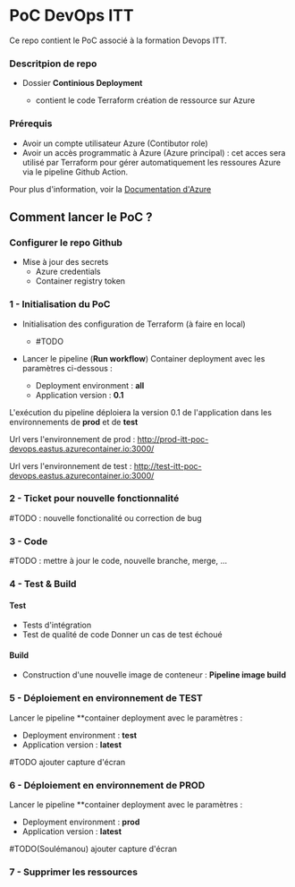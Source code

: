 # PoC DevOps ITT
Ce repo contient le PoC associé à la formation Devops ITT.

### Descritpion de repo

- Dossier **Continious Deployment**

    - contient le code Terraform création de ressource sur Azure 

### Prérequis
- Avoir un compte utilisateur Azure (Contibutor role)
- Avoir un accès programmatic à Azure (Azure principal) : cet acces sera utilisé par Terraform pour gérer automatiquement les ressoures Azure via le pipeline Github Action.

Pour plus d'information, voir la [Documentation d'Azure](https://learn.microsoft.com/en-us/azure/developer/terraform/authenticate-to-azure?tabs=bash#create-a-service-principal) 
## Comment lancer le PoC ?

### Configurer le repo Github

- Mise à jour des secrets
    * Azure credentials
    * Container registry token

### 1 - Initialisation du PoC
- Initialisation des configuration de Terraform (à faire en local)
    - #TODO

- Lancer le pipeline (**Run workflow**) Container deployment avec les paramètres ci-dessous :
    - Deployment environment : **all**
    - Application version : **0.1**

L'exécution du pipeline déploiera la version 0.1 de l'application dans les environnements de **prod** et de **test**

Url vers l'environnement de prod : http://prod-itt-poc-devops.eastus.azurecontainer.io:3000/

Url vers l'environnement de test : http://test-itt-poc-devops.eastus.azurecontainer.io:3000/

### 2 - Ticket pour nouvelle fonctionnalité
#TODO : nouvelle fonctionalité ou correction de bug
### 3 - Code
#TODO : mettre à jour le code, nouvelle branche, merge, ...
### 4 - Test & Build
#### Test
- Tests d'intégration
- Test de qualité de code
Donner un cas de test échoué
#### Build
- Construction d'une nouvelle image de conteneur : **Pipeline image build**

### 5 - Déploiement en environnement de TEST
Lancer le pipeline **container deployment avec le paramètres :
- Deployment environment : **test**
- Application version : **latest**

#TODO ajouter capture d'écran

### 6 - Déploiement en environnement de PROD

Lancer le pipeline **container deployment avec le paramètres :
- Deployment environment : **prod**
- Application version : **latest**

#TODO(Soulémanou) ajouter capture d'écran


### 7 - Supprimer les ressources